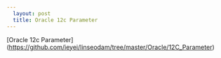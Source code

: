 ```yaml
---
  layout: post
  title: Oracle 12c Parameter
---
```


[Oracle 12c Parameter] (https://github.com/ieyei/linseodam/tree/master/Oracle/12C_Parameter)
